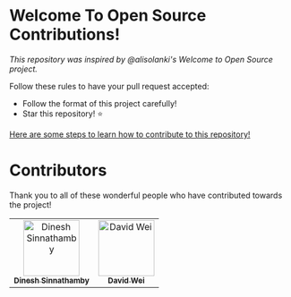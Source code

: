 # Welcome To Open Source Contributions!

*This repository was inspired by @alisolanki's Welcome to Open Source project.*

Follow these rules to have your pull request accepted:
- Follow the format of this project carefully!
- Star this repository! ⭐

[Here are some steps to learn how to contribute to this repository!](https://github.com/alisolanki/Welcome-to-Open-Source/blob/master/CONTRIBUTING.md)

# Contributors
Thank you to all of these wonderful people who have contributed towards the project!

<table>
    <tbody>
        <tr>
        <td align="center">
                <a href="https://github.com/Crackle2K">
                    <img src="https://avatars.githubusercontent.com/u/103861462?v=4" width="100px;"
                        alt="Dinesh Sinnathamby" />
                    <br />
                    <sub>
                        <b>Dinesh Sinnathamby</b>
                    </sub>
                </a>
            </td>
        <td align="center">
                <a href="https://github.com/David Wei">
                    <img src="" width="100px;"
                        alt="David Wei" />
                    <br />
                    <sub>
                        <b>David Wei</b>
                    </sub>
                </a>
            </td>
      </tbody>
</table>

